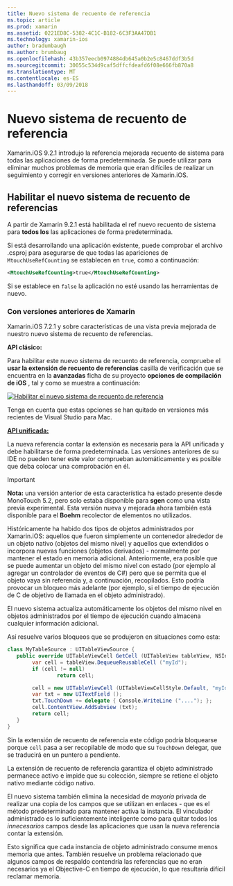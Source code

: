 ```yaml
---
title: Nuevo sistema de recuento de referencia
ms.topic: article
ms.prod: xamarin
ms.assetid: 0221ED8C-5382-4C1C-B182-6C3F3AA47DB1
ms.technology: xamarin-ios
author: bradumbaugh
ms.author: brumbaug
ms.openlocfilehash: 43b357eecb0974884db645a0b2e5c8467ddf3b5d
ms.sourcegitcommit: 30055c534d9caf5dffcfdeafd6f08e666fb870a8
ms.translationtype: MT
ms.contentlocale: es-ES
ms.lasthandoff: 03/09/2018
---
```

# <a name="new-reference-counting-system"></a>Nuevo sistema de recuento de referencia

Xamarin.iOS 9.2.1 introdujo la referencia mejorada recuento de sistema para todas las aplicaciones de forma predeterminada. Se puede utilizar para eliminar muchos problemas de memoria que eran difíciles de realizar un seguimiento y corregir en versiones anteriores de Xamarin.iOS.

## <a name="enabling-the-new-reference-counting-system"></a>Habilitar el nuevo sistema de recuento de referencias

A partir de Xamarin 9.2.1 está habilitada el ref nuevo recuento de sistema para **todos los** las aplicaciones de forma predeterminada.

Si está desarrollando una aplicación existente, puede comprobar el archivo .csproj para asegurarse de que todas las apariciones de `MtouchUseRefCounting` se establecen en `true`, como a continuación:

```xml
<MtouchUseRefCounting>true</MtouchUseRefCounting>
```

Si se establece en `false` la aplicación no esté usando las herramientas de nuevo.

### <a name="using-older-versions-of-xamarin"></a>Con versiones anteriores de Xamarin

Xamarin.iOS 7.2.1 y sobre características de una vista previa mejorada de nuestro nuevo sistema de recuento de referencias.

**API clásico:**

Para habilitar este nuevo sistema de recuento de referencia, compruebe el **usar la extensión de recuento de referencias** casilla de verificación que se encuentra en la **avanzadas** ficha de su proyecto **opciones de compilación de iOS** , tal y como se muestra a continuación: 

[![](newrefcount-images/image1.png "Habilitar el nuevo sistema de recuento de referencia")](newrefcount-images/image1.png#lightbox)

Tenga en cuenta que estas opciones se han quitado en versiones más recientes de Visual Studio para Mac.

 **[API unificada:](~/cross-platform/macios/unified/index.md)**

 La nueva referencia contar la extensión es necesaria para la API unificada y debe habilitarse de forma predeterminada. Las versiones anteriores de su IDE no pueden tener este valor comprueban automáticamente y es posible que deba colocar una comprobación en él.

    
> [!IMPORTANT]
> **Nota:** una versión anterior de esta característica ha estado presente desde MonoTouch 5.2, pero solo estaba disponible para **sgen** como una vista previa experimental. Esta versión nueva y mejorada ahora también está disponible para el **Boehm** recolector de elementos no utilizados.


Históricamente ha habido dos tipos de objetos administrados por Xamarin.iOS: aquellos que fueron simplemente un contenedor alrededor de un objeto nativo (objetos del mismo nivel) y aquellos que extendidos o incorpora nuevas funciones (objetos derivados) - normalmente por mantener el estado en memoria adicional. Anteriormente, era posible que se puede aumentar un objeto del mismo nivel con estado (por ejemplo al agregar un controlador de eventos de C#) pero que se permita que el objeto vaya sin referencia y, a continuación, recopilados. Esto podría provocar un bloqueo más adelante (por ejemplo, si el tiempo de ejecución de C de objetivo de llamada en el objeto administrado).

El nuevo sistema actualiza automáticamente los objetos del mismo nivel en objetos administrados por el tiempo de ejecución cuando almacena cualquier información adicional.

Así resuelve varios bloqueos que se produjeron en situaciones como esta:

```csharp
class MyTableSource : UITableViewSource {
   public override UITableViewCell GetCell (UITableView tableView, NSIndexPath indexPath) {
        var cell = tableView.DequeueReusableCell ("myId");
        if (cell != null)
                return cell;

        cell = new UITableViewCell (UITableViewCellStyle.Default, "myId");
        var txt = new UITextField ();
        txt.TouchDown += delegate { Console.WriteLine ("...."); };
        cell.ContentView.AddSubview (txt);
        return cell;
   }
}
```

Sin la extensión de recuento de referencia este código podría bloquearse porque `cell` pasa a ser recopilable de modo que su `TouchDown` delegar, que se traducirá en un puntero a pendiente.

La extensión de recuento de referencia garantiza el objeto administrado permanece activo e impide que su colección, siempre se retiene el objeto nativo mediante código nativo.

El nuevo sistema también elimina la necesidad de *mayoría* privada de realizar una copia de los campos que se utilizan en enlaces - que es el método predeterminado para mantener activa la instancia. El vinculador administrado es lo suficientemente inteligente como para quitar todos los *innecesarios* campos desde las aplicaciones que usan la nueva referencia contar la extensión.

Esto significa que cada instancia de objeto administrado consume menos memoria que antes. También resuelve un problema relacionado que algunos campos de respaldo contendría las referencias que no eran necesarios ya el Objective-C en tiempo de ejecución, lo que resultaría difícil reclamar memoria.
